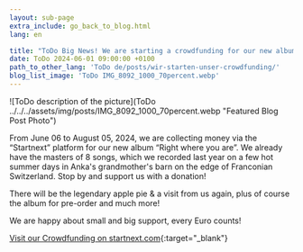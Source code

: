 ```yaml
---
layout: sub-page
extra_include: go_back_to_blog.html
lang: en

title: "ToDo Big News! We are starting a crowdfunding for our new album!"
date: ToDo 2024-06-01 09:00:00 +0100
path_to_other_lang: 'ToDo de/posts/wir-starten-unser-crowdfunding/'
blog_list_image: 'ToDo IMG_8092_1000_70percent.webp'
---
```

![ToDo description of the picture](ToDo ../../../assets/img/posts/IMG_8092_1000_70percent.webp "Featured Blog Post Photo")

From June 06 to August 05, 2024, we are collecting money via the “Startnext” platform for our new album “Right where you are”<!--more-->. We already have the masters of 8 songs, which we recorded last year on a few hot summer days in Anka's grandmother's barn on the edge of Franconian Switzerland. Stop by and support us with a donation!

There will be the legendary apple pie & a visit from us again, plus of course the album for pre-order and much more!

We are happy about small and big support, every Euro counts! 

[Visit our Crowdfunding on startnext.com](https://www.startnext.com/nbtf-right-where-you-are){:target="_blank"}
